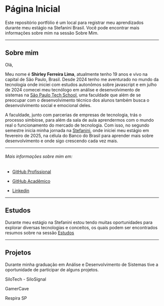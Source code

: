 # Página Inicial

Este repositório portfólio é um local para registrar meu aprendizados durante meu estágio na Stefanini Brasil. Você pode encontrar mais informações sobre mim na sessão Sobre Mim.

___

## Sobre mim
Olá,

Meu nome é **Shirley Ferreira Lima**, atualmente tenho 19 anos e vivo na capital de São Paulo, Brasil. Desde 2024 tenho me aventurado no mundo da tecnologia onde iniciei com estudos autonômos sobre javascript e em julho de 2024 comecei meu tecnólogo em análise e desenvolvimento de sistemas na [São Paulo Tech School](https://sptech.school/), uma faculdade que além de se preocupar com o desenvolvimento técnico dos alunos também busca o desenvolvimento social e emocional deles. 

A faculdade, junto com parcerias de empresas de tecnologia, trás o processo simbíose, para além da sala de aula aprendermos com o mundo real o funcionamento do mercado de tecnologia. Com isso, no segundo semestre inicia minha jornada na [Stefanini](https://stefanini.com/pt-br), onde iniciei meu estágio em fevereiro de 2025, na célula do Banco do Brasil para aprender mais sobre desenvolvimento e onde sigo crescendo cada vez mais. 

___

###### Mais informações sobre mim em:

- [GitHub Profissional](https://github.com/sferlima)

- [GitHub Acadêmico](https://github.com/ShirleyFerr)

- [Linkedin](https://www.linkedin.com/in/shirley-ferreira-lima-58755b243/)

___
## Estudos

Durante meu estágio na Stefanini estou tendo muitas oportunidades para explorar diversas tecnologias e conceitos, os quais podem ser encontrados resumos sobre na sessão [Estudos](./estudos/)

___
## Projetos

Durante minha graduação em Análise e Desenvolvimento de Sistemas tive a oportunidade de participar de alguns projetos.

SiloTech - SiloSignal

GamerCave

Respira SP 

